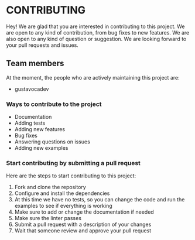 # CONTRIBUTING

Hey! We are glad that you are interested in contributing to this project. We are open to any kind of contribution, from bug fixes to new features. We are also open to any kind of question or suggestion. We are looking forward to your pull requests and issues.

## Team members

At the moment, the people who are actively maintaining this project are:

- gustavocadev

### Ways to contribute to the project

- Documentation
- Adding tests
- Adding new features
- Bug fixes
- Answering questions on issues
- Adding new examples

### Start contributing by submitting a pull request

Here are the steps to start contributing to this project:

1. Fork and clone the repository
2. Configure and install the dependencies
3. At this time we have no tests, so you can change the code and run the examples to see if everything is working
4. Make sure to add or change the documentation if needed
5. Make sure the linter passes
6. Submit a pull request with a description of your changes
7. Wait that someone review and approve your pull request
